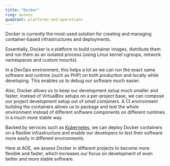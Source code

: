 ```yaml
---
title: "Docker"
ring: assess
quadrant: platforms-and-operations
---
```


Docker is currently the most-used solution for creating and managing container-based infrastructures and deployments.

Essentially, Docker is a platform to build container images, distribute them and run them as an isolated process (using Linux kernel cgroups, network namespaces and custom mounts).

In a DevOps environment, this helps a lot as we can run the exact same software and runtime (such as PHP) on both production and locally while developing. This enables us to debug our software much easier.

Also, Docker allows us to keep our development setup much smaller and faster; instead of VirtualBox setups on a per-project base, we can compose our project development setup out of small containers.
A CI environment building the containers allows us to package and test the whole environment instead of different software components on different runtimes in a much more stable way.

Backed by services such as [Kubernetes](/platforms-and-operations/kubernetes.html), we can deploy Docker containers on a flexible infrastructure and enable our developers to test their software more easily in different environments.

Here at AOE, we assess Docker in different projects to become more flexible and faster, which increases our focus on development of even better and more stable software.
